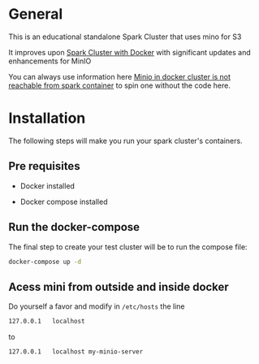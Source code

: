 
# General

This is an educational standalone Spark Cluster that uses mino for S3

It improves upon [Spark Cluster with Docker](https://github.com/mvillarrealb/docker-spark-cluster) with significant updates and enhancements for MinIO

You can always use information here [Minio in docker cluster is not reachable from spark container](https://stackoverflow.com/questions/72260705/minio-in-docker-cluster-is-not-reachable-from-spark-container) to spin one without the code here.

# Installation

The following steps will make you run your spark cluster's containers.

## Pre requisites

* Docker installed

* Docker compose  installed


## Run the docker-compose

The final step to create your test cluster will be to run the compose file:

```sh
docker-compose up -d
```

## Acess mini from outside and inside docker

Do yourself a favor and modify in `/etc/hosts` the line

```sh
127.0.0.1	localhost
```

to

```sh
127.0.0.1	localhost my-minio-server
```

